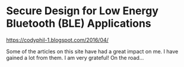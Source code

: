 # Secure Design for Low Energy Bluetooth (BLE) Applications
https://codyphil-1.blogspot.com/2016/04/

Some of the articles on this site have had a great impact on me. I have gained a lot from them. I am very grateful! On the road...
